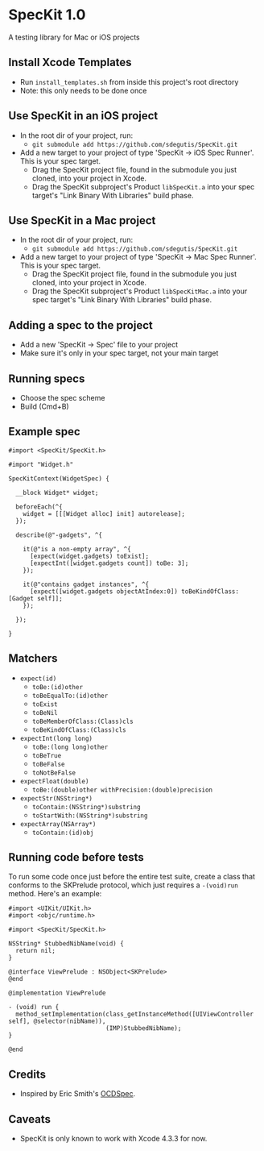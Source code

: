 # SpecKit 1.0

A testing library for Mac or iOS projects

## Install Xcode Templates

* Run `install_templates.sh` from inside this project's root directory
* Note: this only needs to be done once

## Use SpecKit in an iOS project

* In the root dir of your project, run:
    * `git submodule add https://github.com/sdegutis/SpecKit.git`
* Add a new target to your project of type 'SpecKit -> iOS Spec Runner'. This is your spec target.
    * Drag the SpecKit project file, found in the submodule you just cloned, into your project in Xcode.
    * Drag the SpecKit subproject's Product `libSpecKit.a` into your spec target's "Link Binary With Libraries" build phase.

## Use SpecKit in a Mac project

* In the root dir of your project, run:
    * `git submodule add https://github.com/sdegutis/SpecKit.git`
* Add a new target to your project of type 'SpecKit -> Mac Spec Runner'. This is your spec target.
    * Drag the SpecKit project file, found in the submodule you just cloned, into your project in Xcode.
    * Drag the SpecKit subproject's Product `libSpecKitMac.a` into your spec target's "Link Binary With Libraries" build phase.

## Adding a spec to the project

* Add a new 'SpecKit -> Spec' file to your project
* Make sure it's only in your spec target, not your main target

## Running specs

* Choose the spec scheme
* Build (Cmd+B)

## Example spec

```objc
#import <SpecKit/SpecKit.h>

#import "Widget.h"

SpecKitContext(WidgetSpec) {

  __block Widget* widget;

  beforeEach(^{
    widget = [[[Widget alloc] init] autorelease];
  });

  describe(@"-gadgets", ^{

    it(@"is a non-empty array", ^{
      [expect(widget.gadgets) toExist];
      [expectInt([widget.gadgets count]) toBe: 3];
    });

    it(@"contains gadget instances", ^{
      [expect([widget.gadgets objectAtIndex:0]) toBeKindOfClass: [Gadget self]];
    });

  });

}
```

## Matchers

* `expect(id)`
  * `toBe:(id)other`
  * `toBeEqualTo:(id)other`
  * `toExist`
  * `toBeNil`
  * `toBeMemberOfClass:(Class)cls`
  * `toBeKindOfClass:(Class)cls`
* `expectInt(long long)`
  * `toBe:(long long)other`
  * `toBeTrue`
  * `toBeFalse`
  * `toNotBeFalse`
* `expectFloat(double)`
  * `toBe:(double)other withPrecision:(double)precision`
* `expectStr(NSString*)`
  * `toContain:(NSString*)substring`
  * `toStartWith:(NSString*)substring`
* `expectArray(NSArray*)`
  * `toContain:(id)obj`

## Running code before tests

To run some code once just before the entire test suite, create a class that conforms to the SKPrelude protocol, which just requires a `-(void)run` method. Here's an example:

```objc
#import <UIKit/UIKit.h>
#import <objc/runtime.h>

#import <SpecKit/SpecKit.h>

NSString* StubbedNibName(void) {
  return nil;
}

@interface ViewPrelude : NSObject<SKPrelude>
@end

@implementation ViewPrelude

- (void) run {
  method_setImplementation(class_getInstanceMethod([UIViewController self], @selector(nibName)),
                           (IMP)StubbedNibName);
}

@end
```

## Credits

* Inspired by Eric Smith's [OCDSpec](https://github.com/paytonrules/OCDSpec).

## Caveats

* SpecKit is only known to work with Xcode 4.3.3 for now.
